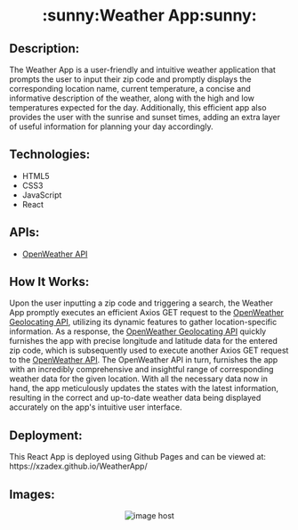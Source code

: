 <h1 align="center">:sunny:Weather App:sunny:</h1>

<h2>Description:</h2>
<p>The Weather App is a user-friendly and intuitive weather application that prompts the user to input their zip code and promptly displays the corresponding location name, current temperature, a concise and informative description of the weather, along with the high and low temperatures expected for the day. Additionally, this efficient app also provides the user with the sunrise and sunset times, adding an extra layer of useful information for planning your day accordingly.</p>

<h2>Technologies:</h2>
<ul>
  <li>HTML5</li>
  <li>CSS3</li>
  <li>JavaScript</li>
  <li>React</li>
</ul>

<h2>APIs:</h2>
<ul>
  <li><a href="https://openweathermap.org/api">OpenWeather API</a></li>
</ul>

<h2>How It Works:</h2>
<p>Upon the user inputting a zip code and triggering a search, the Weather App promptly executes an efficient Axios GET request to the <a href="https://openweathermap.org/api">OpenWeather Geolocating API</a>, utilizing its dynamic features to gather location-specific information. As a response, the <a href="https://openweathermap.org/api">OpenWeather Geolocating API</a> quickly furnishes the app with precise longitude and latitude data for the entered zip code, which is subsequently used to execute another Axios GET request to the <a href="https://openweathermap.org/api">OpenWeather API</a>. The OpenWeather API in turn, furnishes the app with an incredibly comprehensive and insightful range of corresponding weather data for the given location. With all the necessary data now in hand, the app meticulously updates the states with the latest information, resulting in the correct and up-to-date weather data being displayed accurately on the app's intuitive user interface.</p>

<h2>Deployment:</h2>
This React App is deployed using Github Pages and can be viewed at:<br>
https://xzadex.github.io/WeatherApp/

<h2>Images:</h2>
<p align="center"><img src="https://images2.imgbox.com/c5/6b/T9ci8Bui_o.png" alt="image host"/></p>



